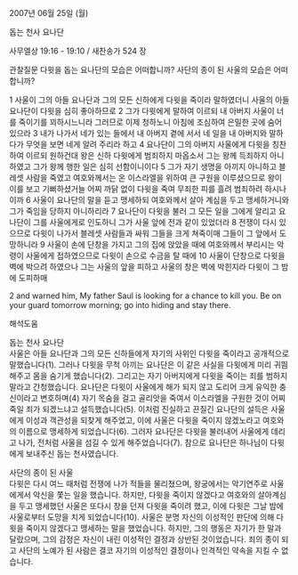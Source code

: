 2007년 06월 25일 (월)

돕는 천사 요나단



사무엘상 19:16 - 19:10 / 새찬송가 524 장


관찰질문
다윗을 돕는 요나단의 모습은 어떠합니까?
사단의 종이 된 사울의 모습은 어떠합니까?

1 사울이 그의 아들 요나단과 그의 모든 신하에게 다윗을 죽이라 말하였더니 사울의 아들 요나단이 다윗을 심히 좋아하므로 2 그가 다윗에게 말하여 이르되 내 아버지 사울이 너를 죽이기를 꾀하시느니라 그러므로 이제 청하노니 아침에 조심하여 은밀한 곳에 숨어 있으라 
3 내가 나가서 네가 있는 들에서 내 아버지 곁에 서서 네 일을 내 아버지와 말하다가 무엇을 보면 네게 알려 주리라 하고 4 요나단이 그의 아버지 사울에게 다윗을 칭찬하여 이르되 원하건대 왕은 신하 다윗에게 범죄하지 마옵소서 그는 왕께 득죄하지 아니하였고 그가 왕께 행한 일은 심히 선함이니이다 5 그가 자기 생명을 아끼지 아니하고 블레셋 사람을 죽였고 여호와께서는 온 이스라엘을 위하여 큰 구원을 이루셨으므로 왕이 이를 보고 기뻐하셨거늘 어찌 까닭 없이 다윗을 죽여 무죄한 피를 흘려 범죄하려 하시나이까 6 사울이 요나단의 말을 듣고 맹세하되 여호와께서 살아 계심을 두고 맹세하거니와 그가 죽임을 당하지 아니하리라 7 요나단이 다윗을 불러 그 모든 일을 그에게 알리고 요나단이 그를 사울에게로 인도하니 그가 사울 앞에 전과 같이 있었더라 8 전쟁이 다시 있으므로 다윗이 나가서 블레셋 사람들과 싸워 그들을 크게 쳐죽이매 그들이 그 앞에서 도망하니라 
9 사울이 손에 단창을 가지고 그의 집에 앉았을 때에 여호와께서 부리시는 악령이 사울에게 접하였으므로 다윗이 손으로 수금을 탈 때에 10 사울이 단창으로 다윗을 벽에 박으려 하였으나 그는 사울의 앞을 피하고 사울의 창은 벽에 박힌지라 다윗이 그 밤에 도피하매 


2 and warned him, My father Saul is looking for a chance to kill you. Be on your guard tomorrow morning; go into hiding and stay there.

해석도움





돕는 천사 요나단  
사울은 아들 요나단과 그의 모든 신하들에게 자기의 사위인 다윗을 죽이라고 공개적으로 말했습니다(1). 그러나 다윗을 무척 아끼는 요나단은 이 같은 사실을 다윗에게 미리 귀띔해주고 몸을 숨기게 했습니다(2). 그리고는 자기 아버지에게 다윗을 죽이는 죄를 범하지 말라고 간청했습니다. 요나단은 다윗이 사울에게 해가 되지 않고 도리어 크게 유익한 충신이라고 변호하며(4) 자기 목숨을 걸고 골리앗을 죽여서 이스라엘을 구원한 것이 어찌 죽일 죄가 되겠느냐고 설득했습니다(5). 이처럼 진실하고 끈질긴 요나단의 설득은 사울에게 이성과 객관성을 되찾게 해주었고, 이에 사울은 다윗을 죽이지 않겠노라고 여호와의 이름으로 맹세하게 되었습니다(6). 그러자 요나단은 다윗을 불러내어 사울에게 데리고 나가, 전처럼 사울을 섬길 수 있게 해주었습니다(7). 참으로 요나단은 하나님이 다윗에게 보내주신 돕는 천사였습니다.       

사단의 종이 된 사울  
다윗은 다시 여느 때처럼 전쟁에 나가 적들을 물리쳤으며, 왕궁에서는 악기연주로 사울에게서 악신을 쫓는 일을 했습니다. 하지만, 다윗을 죽이지 않겠다고 여호와의 살아계심을 두고 맹세했던 사울은 또다시 창을 던져 다윗을 죽이려 했고, 이에 다윗은 그날 밤에 사울로부터 도망을 치게 되었습니다(10). 사울은 분명 자신의 이성적인 판단에 의해 다윗을 죽이지 않겠다고 맹세하는 말을 했었습니다. 하지만, 그의 행동은 자기가 한 말과 달랐으며, 그의 감정은 자신이 내린 이성적인 결정과 상반된 것이었습니다. 죄의 종이 되고 사단의 노예가 된 사람은 결코 자기의 이성적인 결정이나 인격적인 약속을 지킬 수 없습니다.
